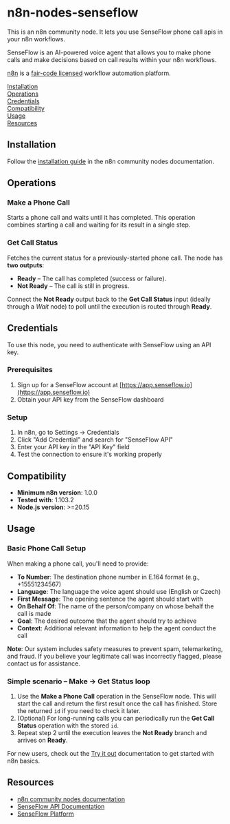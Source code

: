 # n8n-nodes-senseflow

This is an n8n community node. It lets you use SenseFlow phone call apis in your n8n workflows.

SenseFlow is an AI-powered voice agent that allows you to make phone calls and make decisions based on call results within your n8n workflows.

[n8n](https://n8n.io/) is a [fair-code licensed](https://docs.n8n.io/reference/license/) workflow automation platform.

[Installation](#installation)  
[Operations](#operations)  
[Credentials](#credentials)  
[Compatibility](#compatibility)  
[Usage](#usage)  
[Resources](#resources)  

## Installation

Follow the [installation guide](https://docs.n8n.io/integrations/community-nodes/installation/) in the n8n community nodes documentation.

## Operations

### Make a Phone Call
Starts a phone call and waits until it has completed. This operation combines starting a call and waiting for its result in a single step.

### Get Call Status
Fetches the current status for a previously-started phone call. The node has **two outputs**:

- **Ready** – The call has completed (success or failure).
- **Not Ready** – The call is still in progress.

Connect the **Not Ready** output back to the **Get Call Status** input (ideally through a *Wait* node) to poll until the execution is routed through **Ready**.

## Credentials

To use this node, you need to authenticate with SenseFlow using an API key.

### Prerequisites
1. Sign up for a SenseFlow account at [https://app.senseflow.io](https://app.senseflow.io)
2. Obtain your API key from the SenseFlow dashboard

### Setup
1. In n8n, go to Settings → Credentials
2. Click "Add Credential" and search for "SenseFlow API"
3. Enter your API key in the "API Key" field
4. Test the connection to ensure it's working properly

## Compatibility

- **Minimum n8n version**: 1.0.0
- **Tested with**: 1.103.2
- **Node.js version**: >=20.15

## Usage

### Basic Phone Call Setup
When making a phone call, you'll need to provide:

- **To Number**: The destination phone number in E.164 format (e.g., +15551234567)
- **Language**: The language the voice agent should use (English or Czech)
- **First Message**: The opening sentence the agent should start with
- **On Behalf Of**: The name of the person/company on whose behalf the call is made
- **Goal**: The desired outcome that the agent should try to achieve
- **Context**: Additional relevant information to help the agent conduct the call

**Note**: Our system includes safety measures to prevent spam, telemarketing, and fraud. If you believe your legitimate call was incorrectly flagged, please contact us for assistance.

### Simple scenario – Make → Get Status loop

1. Use the **Make a Phone Call** operation in the SenseFlow node. This will start the call and return the first result once the call has finished. Store the returned `id` if you need to check it later.
2. (Optional) For long-running calls you can periodically run the **Get Call Status** operation with the stored `id`.
3. Repeat step 2 until the execution leaves the **Not Ready** branch and arrives on **Ready**.

For new users, check out the [Try it out](https://docs.n8n.io/try-it-out/) documentation to get started with n8n basics.

## Resources

* [n8n community nodes documentation](https://docs.n8n.io/integrations/#community-nodes)
* [SenseFlow API Documentation](https://app.senseflow.io/integrations)
* [SenseFlow Platform](https://app.senseflow.io)

